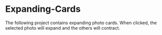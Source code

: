 # Expanding-Cards
The following project contains expanding photo cards. When clicked, the selected photo will expand and the others will contract.

